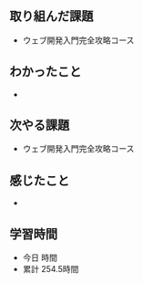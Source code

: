 ## 取り組んだ課題
- ウェブ開発入門完全攻略コース
## わかったこと
- 
## 次やる課題
- ウェブ開発入門完全攻略コース
## 感じたこと
- 
## 学習時間
- 今日 時間
- 累計 254.5時間
